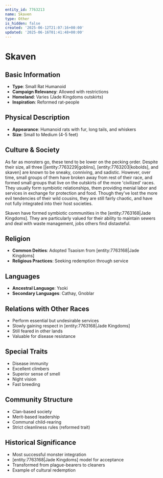 ```yaml
---
entity_id: 7763213
name: Skaven
type: Other
is_hidden: false
created: '2025-06-12T21:07:16+00:00'
updated: '2025-06-16T01:41:48+00:00'
---
```


# Skaven

## Basic Information

- **Type**: Small Rat Humanoid
- **Campaign Relevancy**: Allowed with restrictions
- **Homeland**: Varies (Jade Kingdoms outskirts)
- **Inspiration**: Reformed rat-people

## Physical Description

- **Appearance**: Humanoid rats with fur, long tails, and whiskers
- **Size**: Small to Medium (4-5 feet)

## Culture & Society

As far as monsters go, these tend to be lower on the pecking order. Despite their size, all three [[entity:7763229|goblins], [entity:7763203|kobolds], and skaven] are known to be sneaky, conniving, and sadistic. However, over time, small groups of them have broken away from rest of their race, and formed small groups that live on the outskirts of the more 'civilized' races. They usually form symbiotic relationships, them providing menial labor and services in exchange for protection and food. Though they've lost the more evil tendencies of their wild cousins, they are still fairly chaotic, and have not fully integrated into their host societies.

Skaven have formed symbiotic communities in the [entity:7763168|Jade Kingdoms]. They are particularly valued for their ability to maintain sewers and deal with waste management, jobs others find distasteful.

## Religion

- **Common Deities**: Adopted Tsaoism from [entity:7763168|Jade Kingdoms]
- **Religious Practices**: Seeking redemption through service

## Languages

- **Ancestral Language**: Ysoki
- **Secondary Languages**: Cathay, Gnoblar

## Relations with Other Races

- Perform essential but undesirable services
- Slowly gaining respect in [entity:7763168|Jade Kingdoms]
- Still feared in other lands
- Valuable for disease resistance

## Special Traits

- Disease immunity
- Excellent climbers
- Superior sense of smell
- Night vision
- Fast breeding

## Community Structure

- Clan-based society
- Merit-based leadership
- Communal child-rearing
- Strict cleanliness rules (reformed trait)

## Historical Significance

- Most successful monster integration
- [entity:7763168|Jade Kingdoms] model for acceptance
- Transformed from plague-bearers to cleaners
- Example of cultural redemption